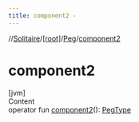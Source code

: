 ```yaml
---
title: component2 -
---
```

//[Solitaire](../../index.md)/[[root]](../index.md)/[Peg](index.md)/[component2](component2.md)



# component2  
[jvm]  
Content  
operator fun [component2](component2.md)(): [PegType](../-peg-type/index.md)  



